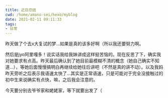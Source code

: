 ```yaml
---
title: 近日总结
cwd: /home/amano-sei/hexo/myblog
date: 2021-02-11 09:11:33
tags:
- 日常
---
```


昨天做了个去x大复试的梦...如果是真的该多好啊（所以我还要努力啊。

然后是jyo阿里嘎多！说实话我给我妹讲成这样挺苦恼的。现在反思了下，确实我对她要求有点高。昨天最后确认到了她目前最模糊不清的概念（她自己确实不知道...），等她后面慢慢搞明白再继续给她往后讲吧（不然是真的讲不动）。以及我妈昨天旁听之后表示我语速太快了...其实是正常语速，只是可能对于完全没接触过的初中生来说确实有点快，嘛，之后我会注意的。

今天要分别去爷爷家和姥姥家，等下就要出发了（

